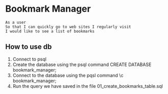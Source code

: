 # Bookmark Manager  

```
As a user
So that I can quickly go to web sites I regularly visit
I would like to see a list of bookmarks
```

##  How to use db
1. Connect to psql
2. Create the database using the psql command CREATE DATABASE bookmark_manager;
3. Connect to the database using the pqsl command \c bookmark_manager;
4. Run the query we have saved in the file 01_create_bookmarks_table.sql
